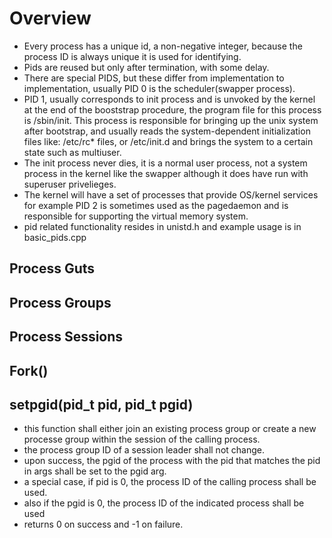 # Overview 
- Every process has a unique id, a non-negative integer, because the process ID is always unique it is used for identifying. 
- Pids are reused but only after termination, with some delay. 
- There are special PIDS, but these differ from implementation to implementation, usually PID 0 is the scheduler(swapper process).
- PID 1, usually corresponds to init process and is unvoked by the kernel at the end of the booststrap procedure, the program file for this process is /sbin/init. 
This process is responsible for bringing up the unix system after bootstrap, and usually reads the system-dependent initialization files like: /etc/rc* files, or
/etc/init.d and brings the system to a certain state such as multiuser. 
- The init process never dies, it is a normal user process, not a system process in the kernel like the swapper although it does have run with superuser privelieges. 
- The kernel will have a set of processes that provide OS/kernel services for example PID 2 is sometimes used as the pagedaemon and is responsible for supporting the 
virtual memory system. 
- pid related functionality resides in unistd.h and example usage is in basic_pids.cpp


## Process Guts 

## Process Groups

## Process Sessions 

## Fork()


## setpgid(pid_t pid, pid_t pgid)
- this function shall either join an existing process group or create a new processe group within the session of the calling process. 
- the process group ID of a session leader shall not change. 
- upon success, the pgid of the process with the pid that matches the pid in args shall be set to the pgid arg. 
- a special case, if pid is 0, the process ID of the calling process shall be used. 
- also if the pgid is 0, the process ID of the indicated process shall be used
- returns 0 on success and -1 on failure. 

